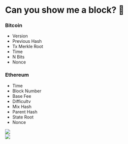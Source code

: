# Can you show me a block? 🥺

<div grid="~ cols-3 gap-2" m="t-2">
<div>

### Bitcoin
- Version
- Previous Hash
- Tx Merkle Root
- Time
- N Bits
- Nonce

</div>

<div>

### Ethereum
- Time
- Block Number
- Base Fee
- Difficultv
- Mix Hash
- Parent Hash
- State Root
- Nonce

</div>
<div>
<div>
    <img border="rounded" src="/block.png">
  </div>
  <div>
    <img border="rounded" src="/anime-strawberry.gif">
  </div>
</div>
  
</div>